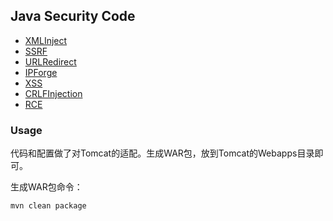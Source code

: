 ## Java Security Code


- [XMLInject](https://github.com/JoyChou93/java-sec-code/blob/master/src/main/java/org/joychou/controller/XMLInjection.java)
- [SSRF](https://github.com/JoyChou93/java-sec-code/blob/master/src/main/java/org/joychou/controller/SSRF.java)
- [URLRedirect](https://github.com/JoyChou93/java-sec-code/blob/master/src/main/java/org/joychou/controller/URLRedirect.java)
- [IPForge](https://github.com/JoyChou93/java-sec-code/blob/master/src/main/java/org/joychou/controller/IPForge.java)
- [XSS](https://github.com/JoyChou93/java-sec-code/blob/master/src/main/java/org/joychou/controller/XSS.java)
- [CRLFInjection](https://github.com/JoyChou93/java-sec-code/blob/master/src/main/java/org/joychou/controller/CRLFInjection.java)
- [RCE](https://github.com/JoyChou93/java-sec-code/blob/master/src/main/java/org/joychou/controller/Rce.java)

### Usage

代码和配置做了对Tomcat的适配。生成WAR包，放到Tomcat的Webapps目录即可。

生成WAR包命令：

```
mvn clean package
```
